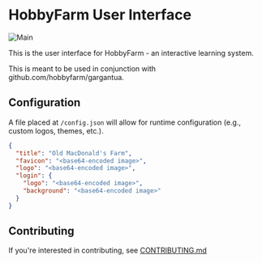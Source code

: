 # HobbyFarm User Interface

![Main](https://github.com/hobbyfarm/ui/workflows/Main/badge.svg?branch=master)

This is the user interface for HobbyFarm - an interactive learning system.

This is meant to be used in conjunction with github.com/hobbyfarm/gargantua.

## Configuration

A file placed at `/config.json` will allow for runtime configuration (e.g., custom logos, themes, etc.).

```json
{
  "title": "Old MacDonald's Farm",
  "favicon": "<base64-encoded image>",
  "logo": "<base64-encoded image>",
  "login": {
    "logo": "<base64-encoded image>",
    "background": "<base64-encoded image>"
  }
}
```

## Contributing

If you're interested in contributing, see [CONTRIBUTING.md](CONTRIBUTING.md)
